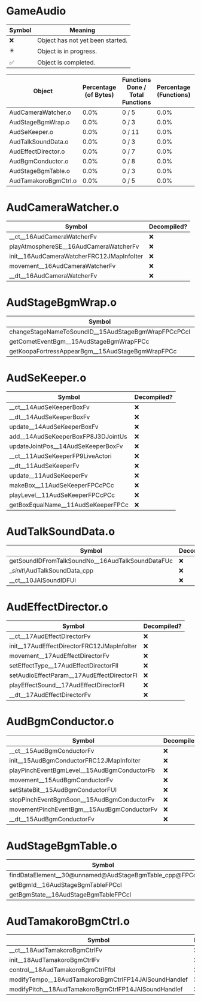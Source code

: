 # GameAudio
| Symbol | Meaning 
| ------------- | ------------- 
| :x: | Object has not yet been started. 
| :eight_pointed_black_star: | Object is in progress. 
| :white_check_mark: | Object is completed. 


| Object | Percentage (of Bytes) | Functions Done / Total Functions | Percentage (Functions) | Status 
| ------------- | ------------- | ------------- | ------------- | ------------- 
| AudCameraWatcher.o | 0.0% | 0 / 5 | 0.0% | :x: 
| AudStageBgmWrap.o | 0.0% | 0 / 3 | 0.0% | :x: 
| AudSeKeeper.o | 0.0% | 0 / 11 | 0.0% | :x: 
| AudTalkSoundData.o | 0.0% | 0 / 3 | 0.0% | :x: 
| AudEffectDirector.o | 0.0% | 0 / 7 | 0.0% | :x: 
| AudBgmConductor.o | 0.0% | 0 / 8 | 0.0% | :x: 
| AudStageBgmTable.o | 0.0% | 0 / 3 | 0.0% | :x: 
| AudTamakoroBgmCtrl.o | 0.0% | 0 / 5 | 0.0% | :x: 


# AudCameraWatcher.o
| Symbol | Decompiled? |
| ------------- | ------------- |
| __ct__16AudCameraWatcherFv | :x: |
| playAtmosphereSE__16AudCameraWatcherFv | :x: |
| init__16AudCameraWatcherFRC12JMapInfoIter | :x: |
| movement__16AudCameraWatcherFv | :x: |
| __dt__16AudCameraWatcherFv | :x: |


# AudStageBgmWrap.o
| Symbol | Decompiled? |
| ------------- | ------------- |
| changeStageNameToSoundID__15AudStageBgmWrapFPCcPCcl | :x: |
| getCometEventBgm__15AudStageBgmWrapFPCc | :x: |
| getKoopaFortressAppearBgm__15AudStageBgmWrapFPCc | :x: |


# AudSeKeeper.o
| Symbol | Decompiled? |
| ------------- | ------------- |
| __ct__14AudSeKeeperBoxFv | :x: |
| __dt__14AudSeKeeperBoxFv | :x: |
| update__14AudSeKeeperBoxFv | :x: |
| add__14AudSeKeeperBoxFP8J3DJointUs | :x: |
| updateJointPos__14AudSeKeeperBoxFv | :x: |
| __ct__11AudSeKeeperFP9LiveActori | :x: |
| __dt__11AudSeKeeperFv | :x: |
| update__11AudSeKeeperFv | :x: |
| makeBox__11AudSeKeeperFPCcPCc | :x: |
| playLevel__11AudSeKeeperFPCcPCc | :x: |
| getBoxEqualName__11AudSeKeeperFPCc | :x: |


# AudTalkSoundData.o
| Symbol | Decompiled? |
| ------------- | ------------- |
| getSoundIDFromTalkSoundNo__16AudTalkSoundDataFUc | :x: |
| __sinit_\AudTalkSoundData_cpp | :x: |
| __ct__10JAISoundIDFUl | :x: |


# AudEffectDirector.o
| Symbol | Decompiled? |
| ------------- | ------------- |
| __ct__17AudEffectDirectorFv | :x: |
| init__17AudEffectDirectorFRC12JMapInfoIter | :x: |
| movement__17AudEffectDirectorFv | :x: |
| setEffectType__17AudEffectDirectorFll | :x: |
| setAudioEffectParam__17AudEffectDirectorFl | :x: |
| playEffectSound__17AudEffectDirectorFl | :x: |
| __dt__17AudEffectDirectorFv | :x: |


# AudBgmConductor.o
| Symbol | Decompiled? |
| ------------- | ------------- |
| __ct__15AudBgmConductorFv | :x: |
| init__15AudBgmConductorFRC12JMapInfoIter | :x: |
| playPinchEventBgmLevel__15AudBgmConductorFb | :x: |
| movement__15AudBgmConductorFv | :x: |
| setStateBit__15AudBgmConductorFUl | :x: |
| stopPinchEventBgmSoon__15AudBgmConductorFv | :x: |
| movementPinchEventBgm__15AudBgmConductorFv | :x: |
| __dt__15AudBgmConductorFv | :x: |


# AudStageBgmTable.o
| Symbol | Decompiled? |
| ------------- | ------------- |
| findDataElement__30@unnamed@AudStageBgmTable_cpp@FPCc | :x: |
| getBgmId__16AudStageBgmTableFPCcl | :x: |
| getBgmState__16AudStageBgmTableFPCcl | :x: |


# AudTamakoroBgmCtrl.o
| Symbol | Decompiled? |
| ------------- | ------------- |
| __ct__18AudTamakoroBgmCtrlFv | :x: |
| init__18AudTamakoroBgmCtrlFv | :x: |
| control__18AudTamakoroBgmCtrlFfbl | :x: |
| modifyTempo__18AudTamakoroBgmCtrlFP14JAISoundHandlef | :x: |
| modifyPitch__18AudTamakoroBgmCtrlFP14JAISoundHandlef | :x: |


